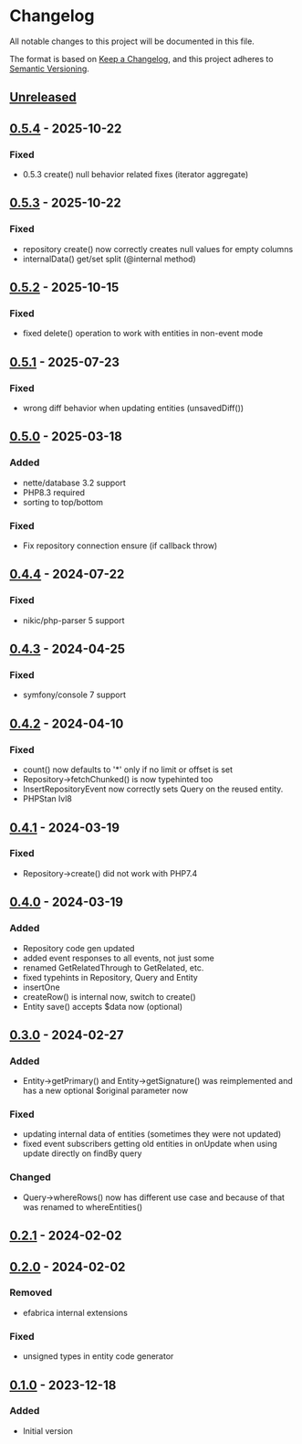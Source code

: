 # Changelog

All notable changes to this project will be documented in this file.

The format is based on [Keep a Changelog](https://keepachangelog.com/en/1.0.0/),
and this project adheres to [Semantic Versioning](https://semver.org/spec/v2.0.0.html).

## [Unreleased]



## [0.5.4] - 2025-10-22

### Fixed

- 0.5.3 create() null behavior related fixes (iterator aggregate)

## [0.5.3] - 2025-10-22
### Fixed
- repository create() now correctly creates null values for empty columns
- internalData() get/set split (@internal method)

## [0.5.2] - 2025-10-15
### Fixed
- fixed delete() operation to work with entities in non-event mode

## [0.5.1] - 2025-07-23
### Fixed
- wrong diff behavior when updating entities (unsavedDiff())

## [0.5.0] - 2025-03-18
### Added
- nette/database 3.2 support
- PHP8.3 required
- sorting to top/bottom
### Fixed
- Fix repository connection ensure (if callback throw)

## [0.4.4] - 2024-07-22
### Fixed
- nikic/php-parser 5 support

## [0.4.3] - 2024-04-25
### Fixed
- symfony/console 7 support

## [0.4.2] - 2024-04-10
### Fixed
- count() now defaults to '*' only if no limit or offset is set
- Repository->fetchChunked() is now typehinted too
- InsertRepositoryEvent now correctly sets Query on the reused entity.
- PHPStan lvl8

## [0.4.1] - 2024-03-19
### Fixed
- Repository->create() did not work with PHP7.4

## [0.4.0] - 2024-03-19
### Added
- Repository code gen updated
- added event responses to all events, not just some
- renamed GetRelatedThrough to GetRelated, etc.
- fixed typehints in Repository, Query and Entity
- insertOne
- createRow() is internal now, switch to create()
- Entity save() accepts $data now (optional)

## [0.3.0] - 2024-02-27
### Added
- Entity->getPrimary() and Entity->getSignature() was reimplemented and has a new optional $original parameter now

### Fixed
- updating internal data of entities (sometimes they were not updated)
- fixed event subscribers getting old entities in onUpdate when using update directly on findBy query

### Changed
- Query->whereRows() now has different use case and because of that was renamed to whereEntities()

## [0.2.1] - 2024-02-02

## [0.2.0] - 2024-02-02
### Removed
- efabrica internal extensions
### Fixed
- unsigned types in entity code generator

## [0.1.0] - 2023-12-18
### Added
- Initial version

[Unreleased]: https://github.com/efabrica-team/nette-database-repository/compare/0.5.4...main
[0.5.4]: https://github.com/efabrica-team/nette-database-repository/compare/0.5.3...0.5.4
[0.5.3]: https://github.com/efabrica-team/nette-database-repository/compare/0.5.2...0.5.3
[0.5.2]: https://github.com/efabrica-team/nette-database-repository/compare/0.5.1...0.5.2
[0.5.1]: https://github.com/efabrica-team/nette-database-repository/compare/0.5.0...0.5.1
[0.5.0]: https://github.com/efabrica-team/nette-database-repository/compare/0.4.4...0.5.0
[0.4.4]: https://github.com/efabrica-team/nette-database-repository/compare/0.4.3...0.4.4
[0.4.3]: https://github.com/efabrica-team/nette-database-repository/compare/0.4.2...0.4.3
[0.4.2]: https://github.com/efabrica-team/nette-database-repository/compare/0.4.1...0.4.2
[0.4.1]: https://github.com/efabrica-team/nette-database-repository/compare/0.4.0...0.4.1
[0.4.0]: https://github.com/efabrica-team/nette-database-repository/compare/0.3.0...0.4.0
[0.3.0]: https://github.com/efabrica-team/nette-database-repository/compare/0.2.1...0.3.0
[0.2.1]: https://github.com/efabrica-team/nette-database-repository/compare/0.2.0...0.2.1
[0.2.0]: https://github.com/efabrica-team/nette-database-repository/compare/0.1.0...0.2.0
[0.1.0]: https://github.com/efabrica-team/nette-database-repository/compare/...0.1.0
